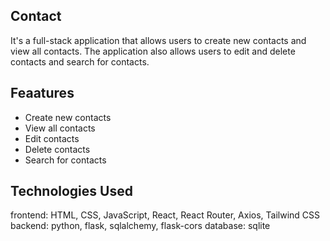 ## Contact
It's a full-stack application that allows users to create new contacts and view all contacts. The application also allows users to edit and delete contacts and search for contacts.
## Feaatures
- Create new contacts
- View all contacts
- Edit contacts
- Delete contacts
- Search for contacts
## Technologies Used
frontend: HTML, CSS, JavaScript, React, React Router, Axios, Tailwind CSS
backend: python, flask, sqlalchemy, flask-cors
database: sqlite



